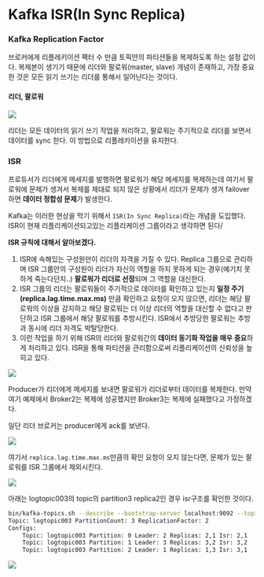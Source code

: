 # Kafka ISR(In Sync Replica)

### Kafka Replication Factor

브로커에게 리플레키이션 팩터 수 만큼 토픽안의 파티션들을 복제하도록 하는 설정 값이다. 복제본이 생기기 때문에 리더와 팔로워(master, slave) 개념이 존재하고, 가장 중요한 것은 모든 읽기 쓰기는 리더를 통해서 일어난다는 것이다.

#### 리더, 팔로워

![](https://user-images.githubusercontent.com/45676906/211140249-e31556b5-ebf6-443b-a455-e3d08ab82940.png)

리더는 모든 데이터의 읽기 쓰기 작업을 처리하고, 팔로워는 주기적으로 리더를 보면서 데이터를 sync 한다. 이 방법으로 리플레키이션을 유지한다.

### ISR

프로듀서가 리더에게 메세지를 발행하면 팔로워가 해당 메세지를 복제하는데 여기서 팔로워에 문제가 생겨서 복제를 제대로 되지 않은 상황에서 리더가 문제가 생겨 failover하면 **데이터 정합성 문제**가 발생한다.

Kafka는 이러한 현상을 막기 위해서 `ISR(In Sync Replica)`라는 개념을 도입했다. 
ISR이 현재 리플리케이션되고있는 리플리케이션 그룹이라고 생각하면 된다/

**ISR 규칙에 대해서 알아보겠다.**
1. ISR에 속해있는 구성원만이 리더의 자격을 가질 수 있다. Replica 그룹으로 관리하며 ISR 그룹안의 구성원이 리더가 자신의 역할을 하지 못하게 되는 경우(예기치 못하게 죽는다던지..) **팔로워가 리더로 선정**되며 그 역할을 대신한다.
2. ISR 그룹의 리더는 팔로워들이 주기적으로 데이터를 확인하고 있는지 **일정 주기(replica.lag.time.max.ms)** 만큼 확인하고 요청이 오지 않으면, 리더는 해당 팔로워의 이상을 감지하고 해당 팔로워는 더 이상 리더의 역할을 대신할 수 없다고 판단하고 ISR 그룹에서 해당 팔로워를 추방시킨다. ISR에서 추방당한 팔로워는 추방과 동시에 리더 자격도 박탈당한다.
3. 이런 작업을 하기 위해 ISR의 리더와 팔로워간의 **데이터 동기화 작업을 매우 중요**하게 처리하고 있다. ISR을 통해 파티션을 관리함으로써 리플리케이션의 신뢰성을 높히고 있다.


![](https://user-images.githubusercontent.com/45676906/211140369-36f84961-662a-4c93-b636-80bd4109db57.png)

Producer가 리더에게 메세지를 보내면 팔로워가 리더로부터 데이터를 복제한다. 만약 여기 예제에서 Broker2는 복제에 성공했지만 Broker3는 복제에 실패했다고 가정하겠다.

일단 리더 브로커는 producer에게 ack를 보낸다.

![](https://user-images.githubusercontent.com/45676906/211140935-8450b400-bdd9-402c-a119-7b7f2a8d587c.png)

여기서 `replica.lag.time.max.ms`만큼의 확인 요청이 오지 않는다면, 문제가 있는 팔로워를 ISR 그룹에서 제외시킨다.

![](https://user-images.githubusercontent.com/45676906/211140553-6bf78afc-a3c3-42f2-a258-87cd281a7800.png)


아래는 logtopic003의 topic의 partition3 replica2인 경우 isr구조를 확인한 것이다.

```bash
bin/kafka-topics.sh --describe --bootstrap-server localhost:9092 --topic logtopic003 
Topic: logtopic003 PartitionCount: 3 ReplicationFactor: 2 
Configs: 
	Topic: logtopic003 Partition: 0 Leader: 2 Replicas: 2,1 Isr: 2,1 
	Topic: logtopic003 Partition: 1 Leader: 3 Replicas: 3,2 Isr: 3,2 
	Topic: logtopic003 Partition: 2 Leader: 1 Replicas: 1,3 Isr: 3,1
```


![](https://img1.daumcdn.net/thumb/R1280x0/?scode=mtistory2&fname=https%3A%2F%2Fblog.kakaocdn.net%2Fdn%2Fcdk7z6%2FbtqEamKhmSA%2FbjbSXdRf5xaknJOTbMV9Wk%2Fimg.png)

